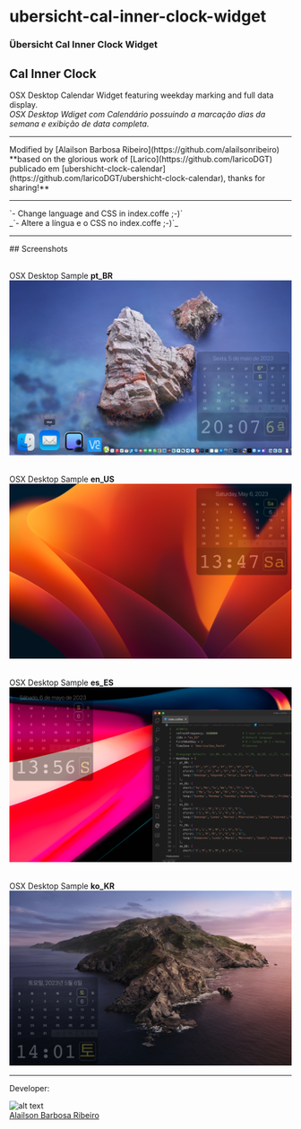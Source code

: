 # ubersicht-cal-inner-clock-widget

### Übersicht Cal Inner Clock Widget

## Cal Inner Clock

OSX Desktop Calendar Widget featuring weekday marking and full data display.<br />
_OSX Desktop Wdiget com Calendário possuindo a marcação dias da semana e exibição de data completa._

<hr />
Modified by [Alailson Barbosa Ribeiro](https://github.com/alailsonribeiro) **based on the glorious work of [Larico](https://github.com/laricoDGT) publicado em [ubershicht-clock-calendar](https://github.com/laricoDGT/ubershicht-clock-calendar), thanks for sharing!**
<hr />
`- Change language and CSS in index.coffe ;-)`<br />
_`- Altere a língua e o CSS no index.coffe ;-)`_
<hr />
## Screenshots

<br />OSX Desktop Sample **pt_BR**
![SX Desktop Sample pt_BR](https://github.com/alailsonribeiro/ubersicht-cal-inner-clock-widget/blob/main/screenshot.png?raw=true)

<br />OSX Desktop Sample **en_US**
![SX Desktop Sample en_US](https://github.com/alailsonribeiro/ubersicht-cal-inner-clock-widget/blob/main/screenshot-en_US.png?raw=true)

<br />OSX Desktop Sample **es_ES**
![SX Desktop Sample es_ES](https://github.com/alailsonribeiro/ubersicht-cal-inner-clock-widget/blob/main/screenshot-es_ES.png?raw=true)

<br />OSX Desktop Sample **ko_KR**
![SX Desktop Sample ko_KR](https://github.com/alailsonribeiro/ubersicht-cal-inner-clock-widget/blob/main/screenshot-ko_KR.png?raw=true)

<hr />
Developer:

![alt text](https://secure.gravatar.com/avatar/f4a6fbf1b704b29c4236d964f5f5280c "Alailson Barbosa Ribeiro")
<br>
[Alailson Barbosa Ribeiro](https://www.alailson.com.br)
